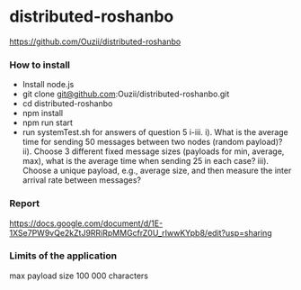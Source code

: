 # distributed-roshanbo
https://github.com/Ouzii/distributed-roshanbo

### How to install
- Install node.js
- git clone git@github.com:Ouzii/distributed-roshanbo.git
- cd distributed-roshanbo
- npm install
- npm run start
- run systemTest.sh for answers of question 5 i-iii. i). What is the average time for sending 50 messages between two nodes (random payload)? ii). Choose 3 different fixed message sizes (payloads for min, average, max), what is the average time when sending 25 in each case? iii). Choose a unique payload, e.g., average size, and then measure the inter arrival rate between messages?


### Report
https://docs.google.com/document/d/1E-1XSe7PW9vQe2kZtJ9RRiRpMMGcfrZ0U_rIwwKYpb8/edit?usp=sharing

### Limits of the application
max payload size 100 000 characters
